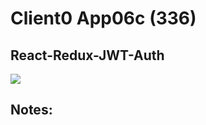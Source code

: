 # Client0 App06c  (336)  
## React-Redux-JWT-Auth  
  
<img src="Apps/images/et0336-client0-app06c.md_screen1.png" class="img4"><br>
  
## Notes:  
  
